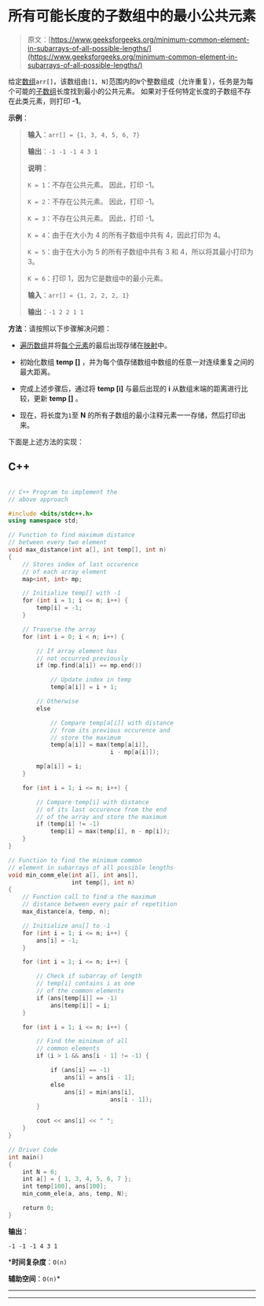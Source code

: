 # 所有可能长度的子数组中的最小公共元素

> 原文：[https://www.geeksforgeeks.org/minimum-common-element-in-subarrays-of-all-possible-lengths/](https://www.geeksforgeeks.org/minimum-common-element-in-subarrays-of-all-possible-lengths/)

给定[数组](https://www.geeksforgeeks.org/array-data-structure/)`arr[]`，该数组由`[1, N]`范围内的`N`个整数组成（允许重复），任务是为每个可能的[子数组](https://www.geeksforgeeks.org/generating-subarrays-using-recursion/)长度找到最小的公共元素。 如果对于任何特定长度的子数组不存在此类元素，则打印 **-1**。

**示例**：

> **输入**：`arr[] = {1, 3, 4, 5, 6, 7}`
>
> **输出**：`-1 -1 -1 4 3 1`
>
> **说明**：
>
> `K = 1`：不存在公共元素。 因此，打印 -1。
>
> `K = 2`：不存在公共元素。 因此，打印 -1。
>
> `K = 3`：不存在公共元素。 因此，打印 -1。
>
> `K = 4`：由于在大小为 4 的所有子数组中共有 4，因此打印为 4。
>
> `K = 5`：由于在大小为 5 的所有子数组中共有 3 和 4，所以将其最小打印为 3。
>
> `K = 6`：打印 1，因为它是数组中的最小元素。
> 
> **输入**：`arr[] = {1, 2, 2, 2, 1}`
>
> **输出**：`-1 2 2 1 1`

**方法**：请按照以下步骤解决问题：

*   [遍历数组](https://www.geeksforgeeks.org/c-program-to-traverse-an-array/)并将[每个元素](https://www.geeksforgeeks.org/print-the-last-occurrence-of-elements-in-array-in-relative-order/)的最后出现存储在[映射](http://www.geeksforgeeks.org/map-associative-containers-the-c-standard-template-library-stl/)中。

*   初始化数组 **temp []** ，并为每个值存储数组中数组的任意一对连续重复之间的最大距离。

*   完成上述步骤后，通过将 **temp [i]** 与最后出现的 **i** 从数组末端的距离进行比较，更新 **temp []** 。

*   现在，将长度为`1`至 **N** 的所有子数组的最小注释元素一一存储，然后打印出来。

下面是上述方法的实现：

## C++

```cpp

// C++ Program to implement the 
// above approach 

#include <bits/stdc++.h> 
using namespace std; 

// Function to find maximum distance 
// between every two element 
void max_distance(int a[], int temp[], int n) 
{ 
    // Stores index of last occurence 
    // of each array element 
    map<int, int> mp; 

    // Initialize temp[] with -1 
    for (int i = 1; i <= n; i++) { 
        temp[i] = -1; 
    } 

    // Traverse the array 
    for (int i = 0; i < n; i++) { 

        // If array element has 
        // not occurred previously 
        if (mp.find(a[i]) == mp.end()) 

            // Update index in temp 
            temp[a[i]] = i + 1; 

        // Otherwise 
        else

            // Compare temp[a[i]] with distance 
            // from its previous occurence and 
            // store the maximum 
            temp[a[i]] = max(temp[a[i]], 
                             i - mp[a[i]]); 

        mp[a[i]] = i; 
    } 

    for (int i = 1; i <= n; i++) { 

        // Compare temp[i] with distance 
        // of its last occurence from the end 
        // of the array and store the maximum 
        if (temp[i] != -1) 
            temp[i] = max(temp[i], n - mp[i]); 
    } 
} 

// Function to find the minimum common 
// element in subarrays of all possible lengths 
void min_comm_ele(int a[], int ans[], 
                  int temp[], int n) 
{ 
    // Function call to find a the maximum 
    // distance between every pair of repetition 
    max_distance(a, temp, n); 

    // Initialize ans[] to -1 
    for (int i = 1; i <= n; i++) { 
        ans[i] = -1; 
    } 

    for (int i = 1; i <= n; i++) { 

        // Check if subarray of length 
        // temp[i] contains i as one 
        // of the common elements 
        if (ans[temp[i]] == -1) 
            ans[temp[i]] = i; 
    } 

    for (int i = 1; i <= n; i++) { 

        // Find the minimum of all 
        // common elements 
        if (i > 1 && ans[i - 1] != -1) { 

            if (ans[i] == -1) 
                ans[i] = ans[i - 1]; 
            else
                ans[i] = min(ans[i], 
                             ans[i - 1]); 
        } 

        cout << ans[i] << " "; 
    } 
} 

// Driver Code 
int main() 
{ 
    int N = 6; 
    int a[] = { 1, 3, 4, 5, 6, 7 }; 
    int temp[100], ans[100]; 
    min_comm_ele(a, ans, temp, N); 

    return 0; 
} 

```

**输出**：

```
-1 -1 -1 4 3 1

```

***时间复杂度**：`O(n)`

**辅助空间**：`O(n)`*



* * *

* * *



